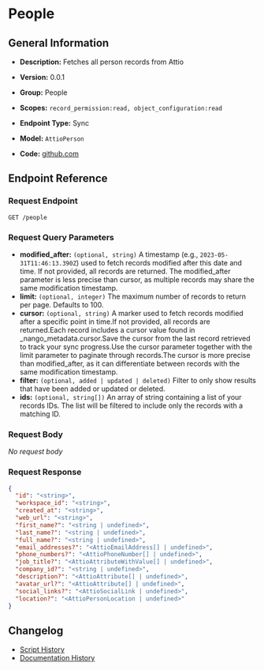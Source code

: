 <!-- BEGIN GENERATED CONTENT -->
# People

## General Information

- **Description:** Fetches all person records from Attio

- **Version:** 0.0.1
- **Group:** People
- **Scopes:** `record_permission:read, object_configuration:read`
- **Endpoint Type:** Sync
- **Model:** `AttioPerson`
- **Code:** [github.com](https://github.com/NangoHQ/integration-templates/tree/main/integrations/attio/syncs/people.ts)


## Endpoint Reference

### Request Endpoint

`GET /people`

### Request Query Parameters

- **modified_after:** `(optional, string)` A timestamp (e.g., `2023-05-31T11:46:13.390Z`) used to fetch records modified after this date and time. If not provided, all records are returned. The modified_after parameter is less precise than cursor, as multiple records may share the same modification timestamp.
- **limit:** `(optional, integer)` The maximum number of records to return per page. Defaults to 100.
- **cursor:** `(optional, string)` A marker used to fetch records modified after a specific point in time.If not provided, all records are returned.Each record includes a cursor value found in _nango_metadata.cursor.Save the cursor from the last record retrieved to track your sync progress.Use the cursor parameter together with the limit parameter to paginate through records.The cursor is more precise than modified_after, as it can differentiate between records with the same modification timestamp.
- **filter:** `(optional, added | updated | deleted)` Filter to only show results that have been added or updated or deleted.
- **ids:** `(optional, string[])` An array of string containing a list of your records IDs. The list will be filtered to include only the records with a matching ID.

### Request Body

_No request body_

### Request Response

```json
{
  "id": "<string>",
  "workspace_id": "<string>",
  "created_at": "<string>",
  "web_url": "<string>",
  "first_name?": "<string | undefined>",
  "last_name?": "<string | undefined>",
  "full_name?": "<string | undefined>",
  "email_addresses?": "<AttioEmailAddress[] | undefined>",
  "phone_numbers?": "<AttioPhoneNumber[] | undefined>",
  "job_title?": "<AttioAttributeWithValue[] | undefined>",
  "company_id?": "<string | undefined>",
  "description?": "<AttioAttribute[] | undefined>",
  "avatar_url?": "<AttioAttribute[] | undefined>",
  "social_links?": "<AttioSocialLink | undefined>",
  "location?": "<AttioPersonLocation | undefined>"
}
```

## Changelog

- [Script History](https://github.com/NangoHQ/integration-templates/commits/main/integrations/attio/syncs/people.ts)
- [Documentation History](https://github.com/NangoHQ/integration-templates/commits/main/integrations/attio/syncs/people.md)

<!-- END  GENERATED CONTENT -->

